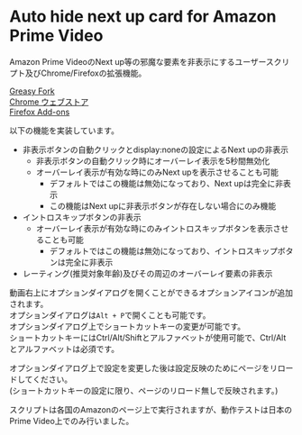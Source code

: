 # Auto hide next up card for Amazon Prime Video

Amazon Prime VideoのNext up等の邪魔な要素を非表示にするユーザースクリプト及びChrome/Firefoxの拡張機能。

[Greasy Fork](https://greasyfork.org/ja/scripts/478102-auto-hide-next-up-card-for-amazon-prime-video)  
[Chrome ウェブストア](https://chrome.google.com/webstore/detail/auto-hide-next-up-card-fo/pnpkddhaeadgjpmmcahamnicmplobkci)  
[Firefox Add-ons](https://addons.mozilla.org/ja/firefox/addon/auto-hide-next-up-card/)

以下の機能を実装しています。

- 非表示ボタンの自動クリックとdisplay:noneの設定によるNext upの非表示
  - 非表示ボタンの自動クリック時にオーバーレイ表示を5秒間無効化
  - オーバーレイ表示が有効な時にのみNext upを表示させることも可能
    - デフォルトではこの機能は無効になっており、Next upは完全に非表示
    - この機能はNext upに非表示ボタンが存在しない場合にのみ機能
- イントロスキップボタンの非表示
  - オーバーレイ表示が有効な時にのみイントロスキップボタンを表示させることも可能
    - デフォルトではこの機能は無効になっており、イントロスキップボタンは完全に非表示
- レーティング(推奨対象年齢)及びその周辺のオーバーレイ要素の非表示

動画右上にオプションダイアログを開くことができるオプションアイコンが追加されます。  
オプションダイアログは`Alt + P`で開くことも可能です。  
オプションダイアログ上でショートカットキーの変更が可能です。  
ショートカットキーにはCtrl/Alt/Shiftとアルファベットが使用可能で、Ctrl/Altとアルファベットは必須です。

オプションダイアログ上で設定を変更した後は設定反映のためにページをリロードしてください。  
(ショートカットキーの設定に限り、ページのリロード無しで反映されます。)

スクリプトは各国のAmazonのページ上で実行されますが、動作テストは日本のPrime Video上でのみ行いました。
